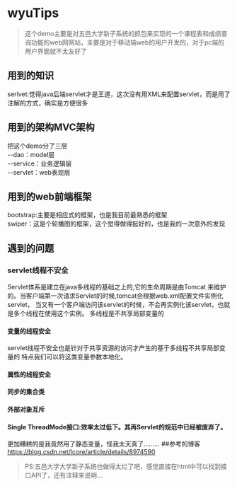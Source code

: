 # wyuTips
> 这个demo主要是对五邑大学新子系统的抓包来实现的一个课程表和成绩查询功能的web网网站，主要是对于移动端web的用户开发的，对于pc端的用户界面就不太友好了


## 用到的知识
serlvet:觉得java后端servlet才是王道，这次没有用XML来配置servlet，而是用了注解的方式，确实是方便很多

## 用到的架构MVC架构
把这个demo分了三层<br/>
--dao：model层<br>
--service：业务逻辑层<br/>
--servlet：web表现层<br/>


## 用到的web前端框架
bootstrap:主要是相应式的框架，也是我目前最熟悉的框架<br/>
swiper：这是个轮播图的框架，这个觉得做得挺好的，也是我的一次意外的发现<br/>

## 遇到的问题
### servlet线程不安全
Servlet体系是建立在java多线程的基础之上的,它的生命周期是由Tomcat
来维护的。当客户端第一次请求Servlet的时候,tomcat会根据web.xml配置文件实例化servlet，
当又有一个客户端访问该servlet的时候，不会再实例化该servlet，也就是多个线程在使用这个实例。
多线程是不共享局部变量的
 #### 变量的线程安全
 servlet线程不安全也是针对于共享资源的访问才产生的基于多线程不共享局部变量的
 特点我们可以将这类变量参数本地化。
                            
 #### 属性的线程安全                       
 #### 同步的集合类
 #### 外部对象互斥
 #### Single ThreadMode接口:效率太过低下。其再Servlet的规范中已经被废弃了。
 
 更加糟糕的是我竟然用了静态变量，怪我太天真了.........
##参考的博客
https://blog.csdn.net/lcore/article/details/8974590


> PS:五邑大学大学新子系统也做得太烂了吧，感觉直接在html中可以找到接口API了，还有注释来说明...